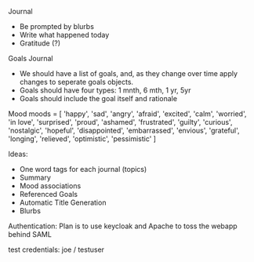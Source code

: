 Journal
- Be prompted by blurbs
- Write what happened today
- Gratitude (?) 

Goals Journal
- We should have a list of goals, and, as they change over time apply changes to seperate goals objects.
- Goals should have four types: 1 mnth, 6 mth, 1 yr, 5yr
- Goals should include the goal itself and rationale

Mood
moods = [
    'happy',
    'sad',
    'angry',
    'afraid',
    'excited',
    'calm',
    'worried',
    'in love',
    'surprised',
    'proud',
    'ashamed',
    'frustrated',
    'guilty',
    'curious',
    'nostalgic',
    'hopeful',
    'disappointed',
    'embarrassed',
    'envious',
    'grateful',
    'longing',
    'relieved',
    'optimistic',
    'pessimistic'
]


Ideas: 
- One word tags for each journal (topics)
- Summary
- Mood associations
- Referenced Goals
- Automatic Title Generation
- Blurbs


Authentication:
  Plan is to use keycloak and Apache to toss the webapp behind SAML



test credentials: joe / testuser

